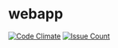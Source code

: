 # webapp

[![Code Climate](https://codeclimate.com/github/Libresfera/webapp/badges/gpa.svg)](https://codeclimate.com/github/Libresfera/webapp)
[![Issue Count](https://codeclimate.com/github/Libresfera/webapp/badges/issue_count.svg)](https://codeclimate.com/github/Libresfera/webapp)
